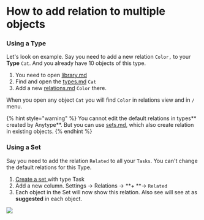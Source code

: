 # How to add relation to multiple objects

### **Using a Type**

Let's look on example. Say you need to add a new relation `Color,` to your **Type** `Cat`. And you already have 10 objects of this type.&#x20;

1. You need to open [library.md](../fundamentals/library.md "mention")
2. Find and open the [types.md](../fundamentals/types.md "mention") `Cat`
3. Add a new [relations.md](../fundamentals/relations.md "mention") `Color` there.

When you open any object `Cat` you will find `Color` in relations view and in `/` menu.

{% hint style="warning" %}
You cannot edit the default relations in types** created by Anytype**. But you can use [sets.md](../fundamentals/sets.md "mention"), which also create relation in existing objects.
{% endhint %}

### **Using a Set**

Say you need to add the relation `Related` to all your `Tasks`. You can't change the default relations for this Type.&#x20;

1. [Create a set ](https://doc.anytype.io/intro/fundamentals/sets#creating-sets)with type Task
2. Add a new column. Settings → Relations → **+ **→ `Related`
3. Each object in the Set will now show this relation. Also see will see at as **suggested** in each object.

![](../.gitbook/assets/test.gif)


